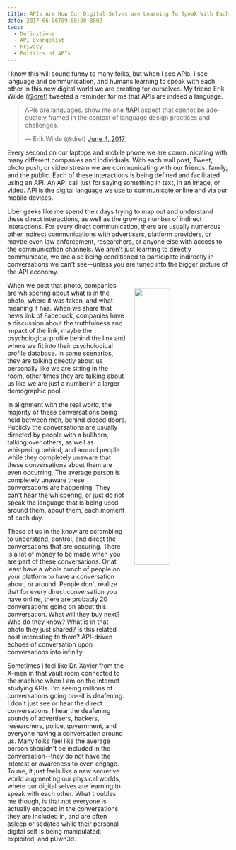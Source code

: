 ```yaml
---
title: APIs Are How Our Digital Selves are Learning To Speak With Each Other
date: 2017-06-06T09:00:00.000Z
tags:
  - Definitions
  - API Evangelist
  - Privacy
  - Politics of APIs
---
```


I know this will sound funny to many folks, but when I see APIs, I see language and communication, and humans learning to speak with each other in this new digital world we are creating for ourselves. My friend Erik Wilde ([@dret](https://twitter.com/dret)) tweeted a reminder for me that APIs are indeed a language.

<blockquote class="twitter-tweet" data-lang="en"><p lang="en" dir="ltr">APIs are languages. show me one <a href="https://twitter.com/hashtag/API?src=hash">#API</a> aspect that cannot be adequately framed in the context of language design practices and challenges.</p>&mdash; Erik Wilde (@dret) <a href="https://twitter.com/dret/status/871429314876645376">June 4, 2017</a></blockquote>
<script async src="//platform.twitter.com/widgets.js" charset="utf-8"></script>

Every second on our laptops and mobile phone we are communicating with many different companies and individuals. With each wall post, Tweet, photo push, or video stream we are communicating with our friends, family, and the public. Each of these interactions is being defined and facilitated using an API. An API call just for saying something in text, in an image, or video. API is the digital language we use to communicate online and via our mobile devices.

Uber geeks like me spend their days trying to map out and understand these direct interactions, as well as the growing number of indirect interactions. For every direct communication, there are usually numerous other indirect communications with advertisers, platform providers, or maybe even law enforcement, researchers, or anyone else with access to the communication channels. We aren't just learning to directly communicate, we are also being conditioned to participate indirectly in conversations we can't see--unless you are tuned into the bigger picture of the API economy.

<p><img src="https://s3.amazonaws.com/kinlane-productions2/xmen/xavier-internet.jpg" align="right" width="40%" style="padding: 15px;" /></p>

When we post that photo, companies are whispering about what is in the photo, where it was taken, and what meaning it has. When we share that news link of Facebook, companies have a discussion about the truthfulness and impact of the link, maybe the psychological profile behind the link and where we fit into their psychological profile database. In some scenarios, they are talking directly about us personally like we are sitting in the room, other times they are talking about us like we are just a number in a larger demographic pool.

In alignment with the real world, the majority of these conversations being held between men, behind closed doors. Publicly the conversations are usually directed by people with a bullhorn, talking over others, as well as whispering behind, and around people while they completely unaware that these conversations about them are even occurring. The average person is completely unaware these conversations are happening. They can't hear the whispering, or just do not speak the language that is being used around them, about them, each moment of each day.

Those of us in the know are scrambling to understand, control, and direct the conversations that are occuring. There is a lot of money to be made when you are part of these conversations. Or at least have a whole bunch of people on your platform to have a conversation about, or around. People don't realize that for every direct conversation you have online, there are probably 20 conversations going on about this conversation. What will they buy next? Who do they know? What is in that photo they just shared? Is this related post interesting to them? API-driven echoes of conversation upon conversations into infinity.

Sometimes I feel like Dr. Xavier from the X-men in that vault room connected to the machine when I am on the Internet studying APIs. I'm seeing millions of conversations going on--it is deafening. I don't just see or hear the direct conversations, I hear the deafening sounds of advertisers, hackers, researchers, police, government, and everyone having a conversation around us. Many folks feel like the average person shouldn't be included in the conversation--they do not have the interest or awareness to even engage. To me, it just feels like a new secretive world augmenting our physical worlds, where our digital selves are learning to speak with each other. What troubles me though, is that not everyone is actually engaged in the conversations they are included in, and are often asleep or sedated while their personal digital self is being manipulated, exploited, and p0wn3d.